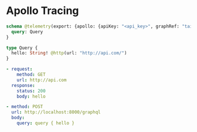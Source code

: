 # Apollo Tracing

```graphql @config
schema @telemetry(export: {apollo: {apiKey: "<api_key>", graphRef: "tailcall-demo-3@current"}}) {
  query: Query
}

type Query {
  hello: String! @http(url: "http://api.com/")
}
```

```yml @mock
- request:
    method: GET
    url: http://api.com
  response:
    status: 200
    body: hello
```

```yml @test
- method: POST
  url: http://localhost:8000/graphql
  body:
    query: query { hello }
```
